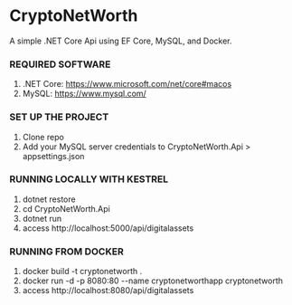 # CryptoNetWorth
A simple .NET Core Api using EF Core, MySQL, and Docker.

### REQUIRED SOFTWARE
1. .NET Core: https://www.microsoft.com/net/core#macos
2. MySQL: https://www.mysql.com/

### SET UP THE PROJECT
1. Clone repo
2. Add your MySQL server credentials to CryptoNetWorth.Api > appsettings.json

### RUNNING LOCALLY WITH KESTREL
1. dotnet restore
2. cd CryptoNetWorth.Api
3. dotnet run
4. access http://localhost:5000/api/digitalassets

### RUNNING FROM DOCKER
1. docker build -t cryptonetworth .
2. docker run -d -p 8080:80 --name cryptonetworthapp cryptonetworth
3. access http://localhost:8080/api/digitalassets